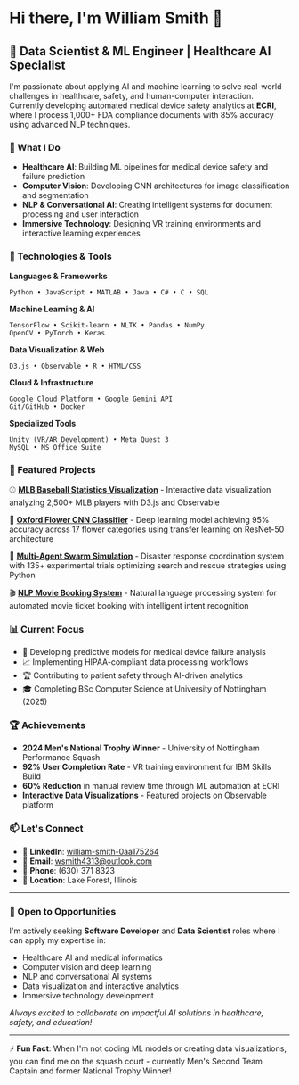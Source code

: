 # Hi there, I'm William Smith 👋

## 🔬 Data Scientist & ML Engineer | Healthcare AI Specialist

I'm passionate about applying AI and machine learning to solve real-world challenges in healthcare, safety, and human-computer interaction. Currently developing automated medical device safety analytics at **ECRI**, where I process 1,000+ FDA compliance documents with 85% accuracy using advanced NLP techniques.

### 🎯 What I Do
- **Healthcare AI**: Building ML pipelines for medical device safety and failure prediction
- **Computer Vision**: Developing CNN architectures for image classification and segmentation
- **NLP & Conversational AI**: Creating intelligent systems for document processing and user interaction
- **Immersive Technology**: Designing VR training environments and interactive learning experiences

### 🔧 Technologies & Tools

**Languages & Frameworks**
```
Python • JavaScript • MATLAB • Java • C# • C • SQL
```

**Machine Learning & AI**
```
TensorFlow • Scikit-learn • NLTK • Pandas • NumPy
OpenCV • PyTorch • Keras
```

**Data Visualization & Web**
```
D3.js • Observable • R • HTML/CSS
```

**Cloud & Infrastructure**
```
Google Cloud Platform • Google Gemini API
Git/GitHub • Docker
```

**Specialized Tools**
```
Unity (VR/AR Development) • Meta Quest 3
MySQL • MS Office Suite
```

### 🚀 Featured Projects

⚾ **[MLB Baseball Statistics Visualization](https://github.com/your-username/mlb-baseball-visualization)** - Interactive data visualization analyzing 2,500+ MLB players with D3.js and Observable

🌸 **[Oxford Flower CNN Classifier](https://github.com/your-username/Oxford-Flower-CNN-Classifier)** - Deep learning model achieving 95% accuracy across 17 flower categories using transfer learning on ResNet-50 architecture

🤖 **[Multi-Agent Swarm Simulation](https://github.com/your-username/Multi-Agent-Swarm-Simulation)** - Disaster response coordination system with 135+ experimental trials optimizing search and rescue strategies using Python

🎬 **[NLP Movie Booking System](https://github.com/your-username/NLP-Movie-Booking)** - Natural language processing system for automated movie ticket booking with intelligent intent recognition

### 📊 Current Focus

- 🔬 Developing predictive models for medical device failure analysis
- 📈 Implementing HIPAA-compliant data processing workflows
- 🏆 Contributing to patient safety through AI-driven analytics
- 🎓 Completing BSc Computer Science at University of Nottingham (2025)

### 🏆 Achievements

- **2024 Men's National Trophy Winner** - University of Nottingham Performance Squash
- **92% User Completion Rate** - VR training environment for IBM Skills Build
- **60% Reduction** in manual review time through ML automation at ECRI
- **Interactive Data Visualizations** - Featured projects on Observable platform

### 📫 Let's Connect

- 💼 **LinkedIn**: [william-smith-0aa175264](https://www.linkedin.com/in/william-smith-0aa175264)
- 📧 **Email**: wsmith4313@outlook.com
- 📱 **Phone**: (630) 371 8323
- 📍 **Location**: Lake Forest, Illinois

---

### 🎯 Open to Opportunities

I'm actively seeking **Software Developer** and **Data Scientist** roles where I can apply my expertise in:
- Healthcare AI and medical informatics
- Computer vision and deep learning
- NLP and conversational AI systems
- Data visualization and interactive analytics
- Immersive technology development

*Always excited to collaborate on impactful AI solutions in healthcare, safety, and education!*

---
⚡ **Fun Fact**: When I'm not coding ML models or creating data visualizations, you can find me on the squash court - currently Men's Second Team Captain and former National Trophy Winner!
